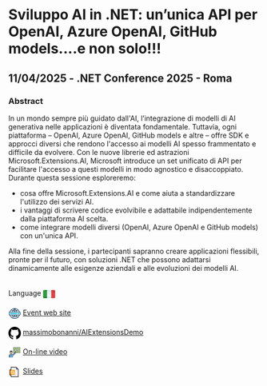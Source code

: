 # Sviluppo AI in .NET: un’unica API per OpenAI, Azure OpenAI, GitHub models....e non solo!!!
##  11/04/2025 - .NET Conference 2025 - Roma
### Abstract 
In un mondo sempre più guidato dall'AI, l’integrazione di modelli di AI generativa nelle applicazioni è diventata fondamentale. Tuttavia, ogni piattaforma – OpenAI, Azure OpenAI, GitHub models e altre – offre SDK e approcci diversi che rendono l'accesso ai modelli AI spesso frammentato e difficile da evolvere. Con le nuove librerie ed astrazioni Microsoft.Extensions.AI, Microsoft introduce un set unificato di API per facilitare l'accesso a questi modelli in modo agnostico e disaccoppiato.
Durante questa sessione esploreremo:

- cosa offre Microsoft.Extensions.AI e come aiuta a standardizzare l'utilizzo dei servizi AI.
- i vantaggi di scrivere codice evolvibile e adattabile indipendentemente dalla piattaforma AI scelta.
- come integrare modelli diversi (OpenAI, Azure OpenAI e GitHub models) con un'unica API.

Alla fine della sessione, i partecipanti sapranno creare applicazioni flessibili, pronte per il futuro, con soluzioni .NET che possono adattarsi dinamicamente alle esigenze aziendali e alle evoluzioni dei modelli AI.

<br/>
Language <img width="25" src="https://raw.githubusercontent.com/massimobonanni/massimobonanni/master/images/flagitaly.svg" style="vertical-align:middle">

<br/>
<p>
<img width="25" src="https://raw.githubusercontent.com/massimobonanni/massimobonanni/master/images/eventwebsite.svg" style="vertical-align:middle"> 
<a href="https://dotnetconf.it/">Event web site</a>
</p>

<p>
<img width="25" src="https://raw.githubusercontent.com/massimobonanni/massimobonanni/master/images/github.svg" style="vertical-align:middle"> 
<a href="https://github.com/massimobonanni/AIExtensionsDemo" target="_blank">massimobonanni/AIExtensionsDemo</a>
</p>

<p>
<img width="25" src="https://raw.githubusercontent.com/massimobonanni/massimobonanni/master/images/video.svg" style="vertical-align:middle"> 
<a href="https://youtu.be/XzVqB5nrzvA?t=16123" target="_blank">On-line video</a>
</p> 

<p>
<img width="25" src="https://raw.githubusercontent.com/massimobonanni/massimobonanni/master/images/slides.svg" style="vertical-align:middle"> 
<a href="https://raw.githubusercontent.com/massimobonanni/massimobonanni/master/slides/NETConferenceRoma2025.pdf">Slides</a>
</p>



